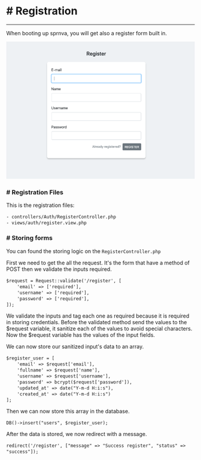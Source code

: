 # # Registration
---
When booting up sprnva, you will get also a register form built in.

![alt text](public/storage/images/register.png)

### # Registration Files
This is the registration files:
```
- controllers/Auth/RegisterController.php
- views/auth/register.view.php
```

### # Storing forms
You can found the storing logic on the `RegisterController.php`

First we need to get the all the request. It's the form that have a method of POST then we validate the inputs required.
```
$request = Request::validate('/register', [
    'email' => ['required'],
    'username' => ['required'],
    'password' => ['required'],
]);
```

We validate the inputs and tag each one as required because it is required in storing credentials. Before the validated method send the values to the $request variable, it sanitize each of the values to avoid special characters. Now the $request variable has the values of the input fields.

We can now store our sanitized input's data to an array.

```
$register_user = [
    'email' => $request['email'],
    'fullname' => $request['name'],
    'username' => $request['username'],
    'password' => bcrypt($request['password']),
    'updated_at' => date("Y-m-d H:i:s"),
    'created_at' => date("Y-m-d H:i:s")
];
```

Then we can now store this array in the database.
```
DB()->insert("users", $register_user);
```

After the data is stored, we now redirect with a message.
```
redirect('/register', ["message" => "Success register", "status" => "success"]);
```
